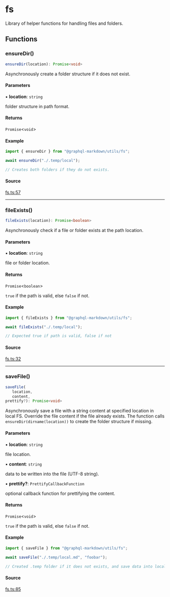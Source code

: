 # fs

Library of helper functions for handling files and folders.

## Functions

### ensureDir()

```ts
ensureDir(location): Promise<void>
```

Asynchronously create a folder structure if it does not exist.

#### Parameters

▪ **location**: `string`

folder structure in path format.

#### Returns

`Promise`\<`void`\>

#### Example

```js
import { ensureDir } from "@graphql-markdown/utils/fs";

await ensureDir("./.temp/local");

// Creates both folders if they do not exists.
```

#### Source

[fs.ts:57](https://github.com/graphql-markdown/graphql-markdown/blob/main/packages/utils/src/fs.ts#L57)

---

### fileExists()

```ts
fileExists(location): Promise<boolean>
```

Asynchronously check if a file or folder exists at the path location.

#### Parameters

▪ **location**: `string`

file or folder location.

#### Returns

`Promise`\<`boolean`\>

`true` if the path is valid, else `false` if not.

#### Example

```js
import { fileExists } from "@graphql-markdown/utils/fs";

await fileExists("./.temp/local");

// Expected true if path is valid, false if not
```

#### Source

[fs.ts:32](https://github.com/graphql-markdown/graphql-markdown/blob/main/packages/utils/src/fs.ts#L32)

---

### saveFile()

```ts
saveFile(
   location,
   content,
prettify?): Promise<void>
```

Asynchronously save a file with a string content at specified location in local FS.
Override the file content if the file already exists.
The function calls `ensureDir(dirname(location))` to create the folder structure if missing.

#### Parameters

▪ **location**: `string`

file location.

▪ **content**: `string`

data to be written into the file (UTF-8 string).

▪ **prettify?**: `PrettifyCallbackFunction`

optional callback function for prettifying the content.

#### Returns

`Promise`\<`void`\>

`true` if the path is valid, else `false` if not.

#### Example

```js
import { saveFile } from "@graphql-markdown/utils/fs";

await saveFile("./.temp/local.md", "foobar");

// Created .temp folder if it does not exists, and save data into local.md
```

#### Source

[fs.ts:85](https://github.com/graphql-markdown/graphql-markdown/blob/main/packages/utils/src/fs.ts#L85)
